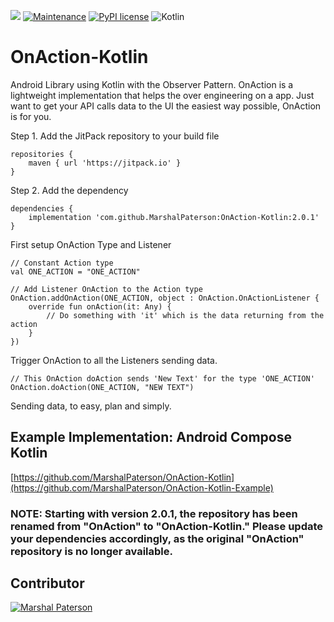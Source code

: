 [![](https://jitpack.io/v/MarshalPaterson/OnAction.svg)](https://jitpack.io/#MarshalPaterson/OnAction) [![Maintenance](https://img.shields.io/badge/Maintained%3F-yes-green.svg)](https://GitHub.com/Naereen/StrapDown.js/graphs/commit-activity) [![PyPI license](https://img.shields.io/pypi/l/ansicolortags.svg)](https://pypi.python.org/pypi/ansicolortags/) 	![Kotlin](https://img.shields.io/badge/kotlin-%230095D5.svg?style=for-the-badge&logo=kotlin&logoColor=white)  

# OnAction-Kotlin
Android Library using Kotlin with the Observer Pattern. OnAction is a lightweight implementation that helps the over engineering on a app. Just want to get your API calls data to the UI the easiest way possible, OnAction is for you.

Step 1. Add the JitPack repository to your build file
```
repositories {
    maven { url 'https://jitpack.io' }
}
```
Step 2. Add the dependency
```
dependencies {
    implementation 'com.github.MarshalPaterson:OnAction-Kotlin:2.0.1'
}
```
First setup OnAction Type and Listener
```
// Constant Action type
val ONE_ACTION = "ONE_ACTION"

// Add Listener OnAction to the Action type
OnAction.addOnAction(ONE_ACTION, object : OnAction.OnActionListener {
    override fun onAction(it: Any) {
        // Do something with 'it' which is the data returning from the action
    }
})
```
Trigger OnAction to all the Listeners sending data.
```
// This OnAction doAction sends 'New Text' for the type 'ONE_ACTION'
OnAction.doAction(ONE_ACTION, "NEW TEXT")
```
Sending data, to easy, plan and simply.

## Example Implementation: Android Compose Kotlin
[https://github.com/MarshalPaterson/OnAction-Kotlin](https://github.com/MarshalPaterson/OnAction-Kotlin-Example)

### NOTE: Starting with version 2.0.1, the repository has been renamed from "OnAction" to "OnAction-Kotlin." Please update your dependencies accordingly, as the original "OnAction" repository is no longer available.

## Contributor

[![Marshal Paterson](https://img.shields.io/badge/LinkedIn-0077B5?style=for-the-badge&logo=linkedin&logoColor=white)](https://github.com/MarshalPaterson)
